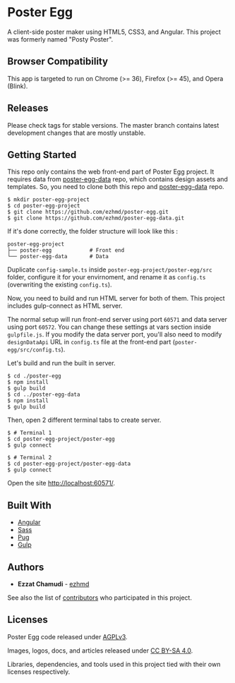 # Poster Egg

A client-side poster maker using HTML5, CSS3, and Angular. This project was formerly named "Posty Poster".

## Browser Compatibility

This app is targeted to run on Chrome (>= 36), Firefox (>= 45), and Opera (Blink).

## Releases

Please check tags for stable versions. The master branch contains latest development changes that are mostly unstable.

## Getting Started

This repo only contains the web front-end part of Poster Egg project. It requires data from [poster-egg-data](https://github.com/ezhmd/poster-egg-data) repo, which contains design assets and templates. So, you need to clone both this repo and [poster-egg-data](https://github.com/ezhmd/poster-egg-data) repo.

```
$ mkdir poster-egg-project
$ cd poster-egg-project
$ git clone https://github.com/ezhmd/poster-egg.git
$ git clone https://github.com/ezhmd/poster-egg-data.git
```

If it's done correctly, the folder structure will look like this :

```
poster-egg-project
├── poster-egg            # Front end
└── poster-egg-data       # Data
```

Duplicate `config-sample.ts` inside `poster-egg-project/poster-egg/src` folder, configure it for your envirnoment, and rename it as `config.ts` (overwriting the existing `config.ts`).

Now, you need to build and run HTML server for both of them. This project includes gulp-connect as HTML server. 

The normal setup will run front-end server using port `60571` and data server using port `60572`. You can change these settings at vars section inside `gulpfile.js`. If you modify the data server port, you'll also need to modify `designDataApi` URL in `config.ts` file at the front-end part (`poster-egg/src/config.ts`).

Let's build and run the built in server.

```
$ cd ./poster-egg 
$ npm install
$ gulp build
$ cd ../poster-egg-data
$ npm install
$ gulp build
```

Then, open 2 different terminal tabs to create server. 

```
$ # Terminal 1
$ cd poster-egg-project/poster-egg
$ gulp connect
```
```
$ # Terminal 2
$ cd poster-egg-project/poster-egg-data
$ gulp connect
```

Open the site [http://localhost:60571/](http://localhost:60571/).

## Built With

* [Angular](https://angular.io)
* [Sass](https://sass-lang.com)
* [Pug](https://pugjs.org)
* [Gulp](https://gulpjs.com)

## Authors

* **Ezzat Chamudi** - [ezhmd](https://github.com/ezhmd)

See also the list of [contributors](https://github.com/ezhmd/poster-egg/contributors) who participated in this project.

## Licenses

Poster Egg code released under [AGPLv3](http://www.gnu.org/licenses/agpl-3.0.html). 

Images, logos, docs, and articles released under [CC BY-SA 4.0](https://creativecommons.org/licenses/by-sa/4.0/). 

Libraries, dependencies, and tools used in this project tied with their own licenses respectively.
